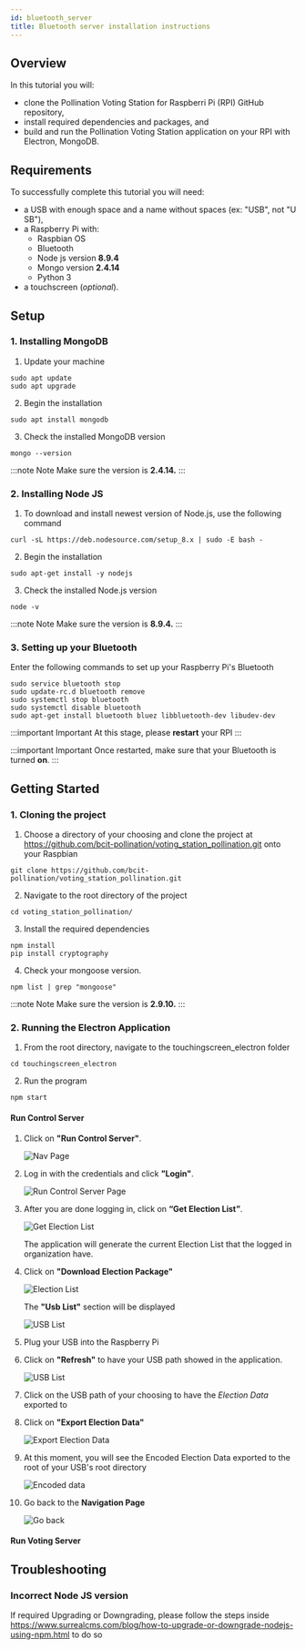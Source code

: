 ```yaml
---
id: bluetooth_server
title: Bluetooth server installation instructions
---
```


## Overview

In this tutorial you will:

- clone the Pollination Voting Station for Raspberri Pi (RPI) GitHub repository,
- install required dependencies and packages, and
- build and run the Pollination Voting Station application on your RPI with Electron, MongoDB.

## Requirements

To successfully complete this tutorial you will need:

- a USB with enough space and a name without spaces (ex: "USB", not "U SB"),
- a Raspberry Pi with:
  - Raspbian OS
  - Bluetooth
  - Node js version <b>8.9.4</b>
  - Mongo version <b>2.4.14</b>
  - Python 3
- a touchscreen (<i>optional</i>).

## Setup

### 1. Installing MongoDB

1. Update your machine

```shell
sudo apt update
sudo apt upgrade
```

2. Begin the installation

```shell
sudo apt install mongodb
```

3. Check the installed MongoDB version

```shell
mongo --version
```

:::note Note
Make sure the version is <b>2.4.14.</b>
:::

### 2. Installing Node JS

1. To download and install newest version of Node.js, use the following command

```shell
curl -sL https://deb.nodesource.com/setup_8.x | sudo -E bash -
```

2. Begin the installation

```shell
sudo apt-get install -y nodejs
```

3. Check the installed Node.js version

```shell
node -v
```

:::note Note
Make sure the version is <b>8.9.4.</b>
:::

### 3. Setting up your Bluetooth

Enter the following commands to set up your Raspberry Pi's Bluetooth

```shell
sudo service bluetooth stop
sudo update-rc.d bluetooth remove
sudo systemctl stop bluetooth
sudo systemctl disable bluetooth
sudo apt-get install bluetooth bluez libbluetooth-dev libudev-dev
```

:::important Important
At this stage, please <b>restart</b> your RPI
:::

:::important Important
Once restarted, make sure that your Bluetooth is turned <b>on</b>.
:::

## Getting Started

### 1. Cloning the project

1. Choose a directory of your choosing and clone the project at https://github.com/bcit-pollination/voting_station_pollination.git onto your Raspbian

```shell
git clone https://github.com/bcit-pollination/voting_station_pollination.git
```

2. Navigate to the root directory of the project

```shell
cd voting_station_pollination/
```

3. Install the required dependencies

```shell
npm install
pip install cryptography
```

4. Check your mongoose version.

```shell
npm list | grep "mongoose"
```

:::note Note
Make sure the version is <b>2.9.10.</b>
:::

### 2. Running the Electron Application

1. From the root directory, navigate to the touchingscreen_electron folder

```shell
cd touchingscreen_electron
```

2. Run the program

```shell
npm start
```

#### Run Control Server

1. Click on <b>"Run Control Server"</b>.

   ![Nav Page](../../static/img/nav_page.png)

2. Log in with the credentials and click <b>"Login"</b>.

   ![Run Control Server Page](../../static/img/run_control_server_page.png)

3. After you are done logging in, click on <b>“Get Election List”</b>.

   ![Get Election List](../../static/img/click_get_election.png)

   The application will generate the current Election List that the logged in organization have.

4. Click on <b>"Download Election Package"</b>

   ![Election List](../../static/img/get_election.png)

   The <b>"Usb List"</b> section will be displayed

   ![USB List](../../static/img/usb_list.png)

5. Plug your USB into the Raspberry Pi

6. Click on <b>"Refresh"</b> to have your USB path showed in the application.

   ![USB List](../../static/img/usb.png)

7. Click on the USB path of your choosing to have the <i>Election Data</i> exported to

8. Click on <b>"Export Election Data"</b>

   ![Export Election Data](../../static/img/export_election_data.png)

9. At this moment, you will see the Encoded Election Data exported to the root of your USB's root directory

   ![Encoded data](../../static/img/encode_data.png)

10. Go back to the <b>Navigation Page</b>

    ![Go back](../../static/img/go_back.png)

#### Run Voting Server

## Troubleshooting

### Incorrect Node JS version

If required Upgrading or Downgrading, please follow the steps inside https://www.surrealcms.com/blog/how-to-upgrade-or-downgrade-nodejs-using-npm.html to do so
